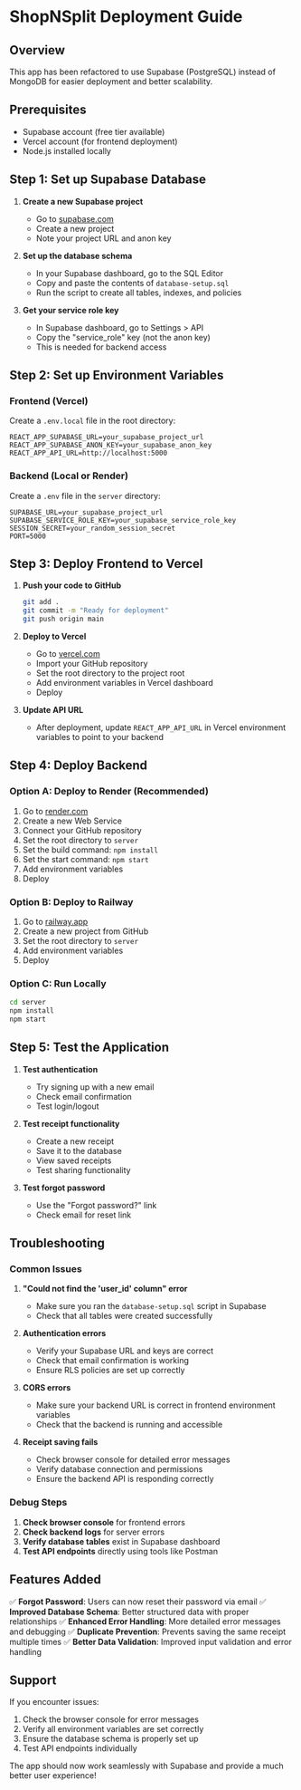 # ShopNSplit Deployment Guide

## Overview
This app has been refactored to use Supabase (PostgreSQL) instead of MongoDB for easier deployment and better scalability.

## Prerequisites
- Supabase account (free tier available)
- Vercel account (for frontend deployment)
- Node.js installed locally

## Step 1: Set up Supabase Database

1. **Create a new Supabase project**
   - Go to [supabase.com](https://supabase.com)
   - Create a new project
   - Note your project URL and anon key

2. **Set up the database schema**
   - In your Supabase dashboard, go to the SQL Editor
   - Copy and paste the contents of `database-setup.sql`
   - Run the script to create all tables, indexes, and policies

3. **Get your service role key**
   - In Supabase dashboard, go to Settings > API
   - Copy the "service_role" key (not the anon key)
   - This is needed for backend access

## Step 2: Set up Environment Variables

### Frontend (Vercel)
Create a `.env.local` file in the root directory:
```env
REACT_APP_SUPABASE_URL=your_supabase_project_url
REACT_APP_SUPABASE_ANON_KEY=your_supabase_anon_key
REACT_APP_API_URL=http://localhost:5000
```

### Backend (Local or Render)
Create a `.env` file in the `server` directory:
```env
SUPABASE_URL=your_supabase_project_url
SUPABASE_SERVICE_ROLE_KEY=your_supabase_service_role_key
SESSION_SECRET=your_random_session_secret
PORT=5000
```

## Step 3: Deploy Frontend to Vercel

1. **Push your code to GitHub**
   ```bash
   git add .
   git commit -m "Ready for deployment"
   git push origin main
   ```

2. **Deploy to Vercel**
   - Go to [vercel.com](https://vercel.com)
   - Import your GitHub repository
   - Set the root directory to the project root
   - Add environment variables in Vercel dashboard
   - Deploy

3. **Update API URL**
   - After deployment, update `REACT_APP_API_URL` in Vercel environment variables to point to your backend

## Step 4: Deploy Backend

### Option A: Deploy to Render (Recommended)
1. Go to [render.com](https://render.com)
2. Create a new Web Service
3. Connect your GitHub repository
4. Set the root directory to `server`
5. Set the build command: `npm install`
6. Set the start command: `npm start`
7. Add environment variables
8. Deploy

### Option B: Deploy to Railway
1. Go to [railway.app](https://railway.app)
2. Create a new project from GitHub
3. Set the root directory to `server`
4. Add environment variables
5. Deploy

### Option C: Run Locally
```bash
cd server
npm install
npm start
```

## Step 5: Test the Application

1. **Test authentication**
   - Try signing up with a new email
   - Check email confirmation
   - Test login/logout

2. **Test receipt functionality**
   - Create a new receipt
   - Save it to the database
   - View saved receipts
   - Test sharing functionality

3. **Test forgot password**
   - Use the "Forgot password?" link
   - Check email for reset link

## Troubleshooting

### Common Issues

1. **"Could not find the 'user_id' column" error**
   - Make sure you ran the `database-setup.sql` script in Supabase
   - Check that all tables were created successfully

2. **Authentication errors**
   - Verify your Supabase URL and keys are correct
   - Check that email confirmation is working
   - Ensure RLS policies are set up correctly

3. **CORS errors**
   - Make sure your backend URL is correct in frontend environment variables
   - Check that the backend is running and accessible

4. **Receipt saving fails**
   - Check browser console for detailed error messages
   - Verify database connection and permissions
   - Ensure the backend API is responding correctly

### Debug Steps

1. **Check browser console** for frontend errors
2. **Check backend logs** for server errors
3. **Verify database tables** exist in Supabase dashboard
4. **Test API endpoints** directly using tools like Postman

## Features Added

✅ **Forgot Password**: Users can now reset their password via email
✅ **Improved Database Schema**: Better structured data with proper relationships
✅ **Enhanced Error Handling**: More detailed error messages and debugging
✅ **Duplicate Prevention**: Prevents saving the same receipt multiple times
✅ **Better Data Validation**: Improved input validation and error handling

## Support

If you encounter issues:
1. Check the browser console for error messages
2. Verify all environment variables are set correctly
3. Ensure the database schema is properly set up
4. Test API endpoints individually

The app should now work seamlessly with Supabase and provide a much better user experience! 